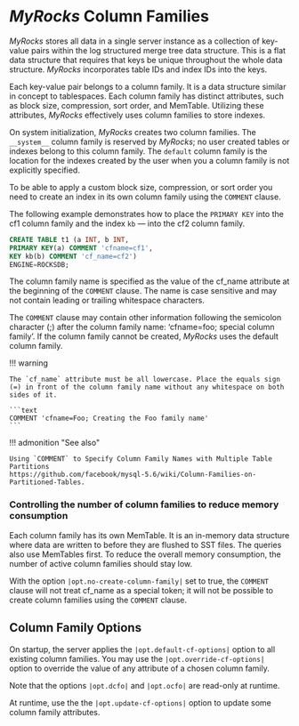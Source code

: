 # *MyRocks* Column Families

*MyRocks* stores all data in a single server instance as a collection of
key-value pairs within the log structured merge tree data structure. This is a
flat data structure that requires that keys be unique throughout the whole data
structure. *MyRocks* incorporates table IDs and index IDs into the keys.

Each key-value pair belongs to a column family. It is a data structure similar
in concept to tablespaces. Each column family has distinct attributes, such as
block size, compression, sort order, and MemTable. Utilizing these attributes,
*MyRocks* effectively uses column families to store indexes.

On system initialization, *MyRocks* creates two column families.  The
`__system__` column family is reserved by *MyRocks*; no user created tables or
indexes belong to this column family.  The `default` column family is the
location for the indexes created by the user when you a column family is not
explicitly specified.

To be able to apply a custom block size, compression, or sort order you need to
create an index in its own column family using the `COMMENT` clause.

The following example demonstrates how to place the `PRIMARY KEY` into the
cf1 column family and the index `kb` — into the cf2 column family.

```sql
CREATE TABLE t1 (a INT, b INT,
PRIMARY KEY(a) COMMENT 'cfname=cf1',
KEY kb(b) COMMENT 'cf_name=cf2')
ENGINE=ROCKSDB;
```

The column family name is specified as the value of the cf_name attribute at
the beginning of the `COMMENT` clause. The name is case sensitive and may not
contain leading or trailing whitespace characters.

The `COMMENT` clause may contain other information following the semicolon
character (;) after the column family name: ‘cfname=foo; special column
family’. If the column family cannot be created, *MyRocks* uses the default
column family.

!!! warning

    The `cf_name` attribute must be all lowercase. Place the equals sign (=) in front of the column family name without any whitespace on both sides of it.
    
    ```text
    COMMENT 'cfname=Foo; Creating the Foo family name'
    ```

!!! admonition "See also"

    Using `COMMENT` to Specify Column Family Names with Multiple Table Partitions
    https://github.com/facebook/mysql-5.6/wiki/Column-Families-on-Partitioned-Tables.

### Controlling the number of column families to reduce memory consumption

Each column family has its own MemTable. It is an in-memory data structure where
data are written to before they are flushed to SST files. The queries also use
MemTables first. To reduce the overall memory consumption, the number of active
column families should stay low.

<!-- Application: PS-8.0 not PS-5.7 -->
With the option `|opt.no-create-column-family|` set to true, the `COMMENT`
clause will not treat cf_name as a special token; it will not be possible to
create column families using the `COMMENT` clause.

## Column Family Options

On startup, the server applies the `|opt.default-cf-options|` option to all
existing column families. You may use the `|opt.override-cf-options|` option to
override the value of any attribute of a chosen column family.

Note that the options `|opt.dcfo|` and `|opt.ocfo|` are read-only at runtime.

At runtime, use the the `|opt.update-cf-options|` option to update some column
family attributes.

<!-- RocksDB options: Each is defined with and without the rocksdb
prefix. Some have the abbreviated syntax -->
